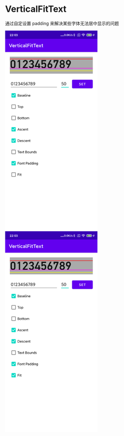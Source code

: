 # VerticalFitText

通过自定设置 padding 来解决某些字体无法居中显示的问题


<img src="./screenshots/raw.png" width = "300"  alt="raw" align=center />
<img src="./screenshots/fit.png" width = "300"  alt="fit" align=center />




